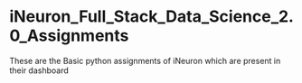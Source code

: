 # iNeuron_Full_Stack_Data_Science_2.0_Assignments
These are the Basic python assignments of iNeuron  which are present in their dashboard 
